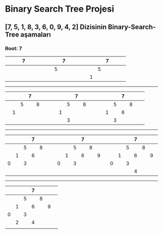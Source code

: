# Binary Search Tree Projesi

## [7, 5, 1, 8, 3, 6, 0, 9, 4, 2] Dizisinin Binary-Search-Tree aşamaları

### Root: 7
|   |   |   | 7 |   |   |   |   |   |   | 7 |   |   |   |   |   |   | 7 |   |   |   |
|:-:|:-:|:-:|:-:|:-:|:-:|:-:|:-:|:-:|:-:|:-:|:-:|:-:|:-:|:-:|:-:|:-:|:-:|:-:|:-:|:-:|
|   |   |   |   |   |   |   |   |   | 5 |   |   |   |   |   |   | 5 |   |   |   |   |
|   |   |   |   |   |   |   |   |   |   |   |   |   |   |   | 1 |   |   |   |   |   |
---
|   |   |   | 7 |   |   |   |   |   |   | 7 |   |   |   |   |   |   | 7 |   |   |   |
|:-:|:-:|:-:|:-:|:-:|:-:|:-:|:-:|:-:|:-:|:-:|:-:|:-:|:-:|:-:|:-:|:-:|:-:|:-:|:-:|:-:|
|   |   | 5 |   | 8 |   |   |   |   | 5 |   | 8 |   |   |   |   | 5 |   | 8 |   |   |
|   | 1 |   |   |   |   |   |   | 1 |   |   |   |   |   |   | 1 |   | 6 |   |   |   |
|   |   |   |   |   |   |   |   |   | 3 |   |   |   |   |   |   | 3 |   |   |   |   |
---
|   |   |   | 7 |   |   |   |   |   |   | 7 |   |   |   |   |   |   | 7 |   |   |   |
|:-:|:-:|:-:|:-:|:-:|:-:|:-:|:-:|:-:|:-:|:-:|:-:|:-:|:-:|:-:|:-:|:-:|:-:|:-:|:-:|:-:|
|   |   | 5 |   | 8 |   |   |   |   | 5 |   | 8 |   |   |   |   | 5 |   | 8 |   |   |
|   | 1 |   | 6 |   |   |   |   | 1 |   | 6 |   | 9 |   |   | 1 |   | 6 |   | 9 |   |
| 0 |   | 3 |   |   |   |   | 0 |   | 3 |   |   |   |   | 0 |   | 3 |   |   |   |   |
|   |   |   |   |   |   |   |   |   |   |   |   |   |   |   |   |   | 4 |   |   |   |
---
|   |   |   | 7 |   |   |   |
|:-:|:-:|:-:|:-:|:-:|:-:|:-:|
|   |   | 5 |   | 8 |   |   |
|   | 1 |   | 6 |   | 9 |   |
| 0 |   | 3 |   |   |   |   |
|   | 2 |   | 4 |   |   |   |
|   |   |   |   |   |   |   |